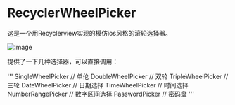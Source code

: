# RecyclerWheelPicker

这是一个用Recyclerview实现的模仿ios风格的滚轮选择器。

![image](https://github.com/devilist/RecyclerWheelPicker/raw/master/images/image.gif)

提供了一下几种选择器，可以直接调用：

  '''
  SingleWheelPicker   // 单伦
  DoubleWheelPicker   // 双轮
  TripleWheelPicker   // 三轮
  DateWheelPicker     // 日期选择
  TimeWheelPicker     // 时间选择
  NumberRangePicker   // 数字区间选择
  PasswordPicker      // 密码盘
  '''
